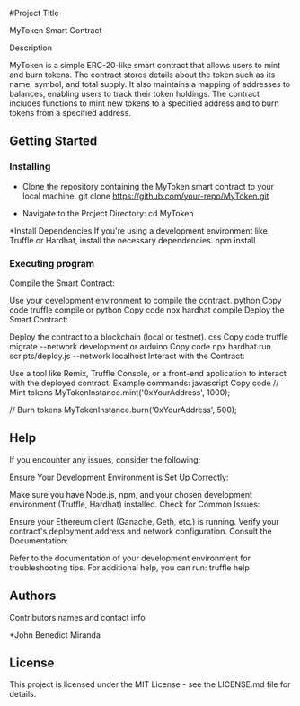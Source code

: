 #Project Title

MyToken Smart Contract

Description

MyToken is a simple ERC-20-like smart contract that allows users to mint and burn tokens. The contract stores details about the token such as its name, symbol, and total supply. It also maintains a mapping of addresses to balances, enabling users to track their token holdings. The contract includes functions to mint new tokens to a specified address and to burn tokens from a specified address.

## Getting Started

### Installing

* Clone the repository containing the MyToken smart contract to your local machine.
git clone https://github.com/your-repo/MyToken.git

* Navigate to the Project Directory:
cd MyToken

*Install Dependencies
If you're using a development environment like Truffle or Hardhat, install the necessary dependencies.
npm install



### Executing program

Compile the Smart Contract:

Use your development environment to compile the contract.
python
Copy code
truffle compile
or
python
Copy code
npx hardhat compile
Deploy the Smart Contract:

Deploy the contract to a blockchain (local or testnet).
css
Copy code
truffle migrate --network development
or
arduino
Copy code
npx hardhat run scripts/deploy.js --network localhost
Interact with the Contract:

Use a tool like Remix, Truffle Console, or a front-end application to interact with the deployed contract.
Example commands:
javascript
Copy code
// Mint tokens
MyTokenInstance.mint('0xYourAddress', 1000);

// Burn tokens
MyTokenInstance.burn('0xYourAddress', 500);


## Help

If you encounter any issues, consider the following:

Ensure Your Development Environment is Set Up Correctly:

Make sure you have Node.js, npm, and your chosen development environment (Truffle, Hardhat) installed.
Check for Common Issues:

Ensure your Ethereum client (Ganache, Geth, etc.) is running.
Verify your contract's deployment address and network configuration.
Consult the Documentation:

Refer to the documentation of your development environment for troubleshooting tips.
For additional help, you can run:
truffle help


## Authors

Contributors names and contact info

*John Benedict Miranda


## License

This project is licensed under the MIT License - see the LICENSE.md file for details.
